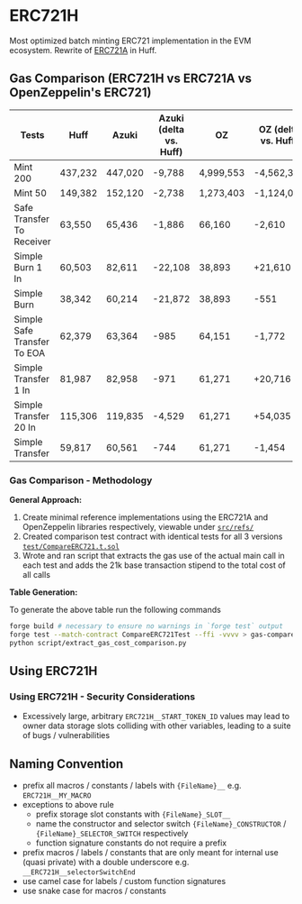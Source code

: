 # ERC721H

Most optimized batch minting ERC721 implementation in the EVM ecosystem. Rewrite
of [ERC721A](https://github.com/chiru-labs/ERC721a) in Huff.


## Gas Comparison (ERC721H vs ERC721A vs OpenZeppelin's ERC721)
|                      Tests|    Huff|   Azuki|Azuki (delta vs. Huff)|        OZ| OZ (delta vs. Huff)|
|---------------------------|--------|--------|-------------|----------|-----------|
|                   Mint 200| 437,232| 447,020|       -9,788| 4,999,553| -4,562,321|
|                    Mint 50| 149,382| 152,120|       -2,738| 1,273,403| -1,124,021|
|  Safe Transfer To Receiver|  63,550|  65,436|       -1,886|    66,160|     -2,610|
|           Simple Burn 1 In|  60,503|  82,611|      -22,108|    38,893|    +21,610|
|                Simple Burn|  38,342|  60,214|      -21,872|    38,893|       -551|
|Simple Safe Transfer To EOA|  62,379|  63,364|         -985|    64,151|     -1,772|
|       Simple Transfer 1 In|  81,987|  82,958|         -971|    61,271|    +20,716|
|      Simple Transfer 20 In| 115,306| 119,835|       -4,529|    61,271|    +54,035|
|            Simple Transfer|  59,817|  60,561|         -744|    61,271|     -1,454|

### Gas Comparison - Methodology
**General Approach:**

1. Create minimal reference implementations using the ERC721A and OpenZeppelin libraries respectively, viewable under [`src/refs/`](src/refs)
2. Created comparison test contract with identical tests for all 3 versions [`test/CompareERC721.t.sol`](test/CompareERC721.t.sol)
3. Wrote and ran script that extracts the gas use of the actual main call in each test and adds the 21k base transaction stipend to the total cost of all calls

**Table Generation:**

To generate the above table run the following commands
```bash
forge build # necessary to ensure no warnings in `forge test` output
forge test --match-contract CompareERC721Test --ffi -vvvv > gas-compare.txt
python script/extract_gas_cost_comparison.py
```

## Using ERC721H
### Using ERC721H - Security Considerations
- Excessively large, arbitrary `ERC721H__START_TOKEN_ID` values may lead to
  owner data storage slots colliding with other variables, leading to a suite of
  bugs / vulnerabilities

## Naming Convention
- prefix all macros / constants / labels with `{FileName}__` e.g. `ERC721H__MY_MACRO`
- exceptions to above rule
  - prefix storage slot constants with `{FileName}_SLOT__`
  - name the constructor and selector switch `{FileName}_CONSTRUCTOR` / `{FileName}_SELECTOR_SWITCH` respectively
  - function signature constants do not require a prefix
- prefix macros / labels / constants that are only meant for internal use (quasi
  private) with a double underscore e.g. `__ERC721H__selectorSwitchEnd`
- use camel case for labels / custom function signatures
- use snake case for macros / constants
